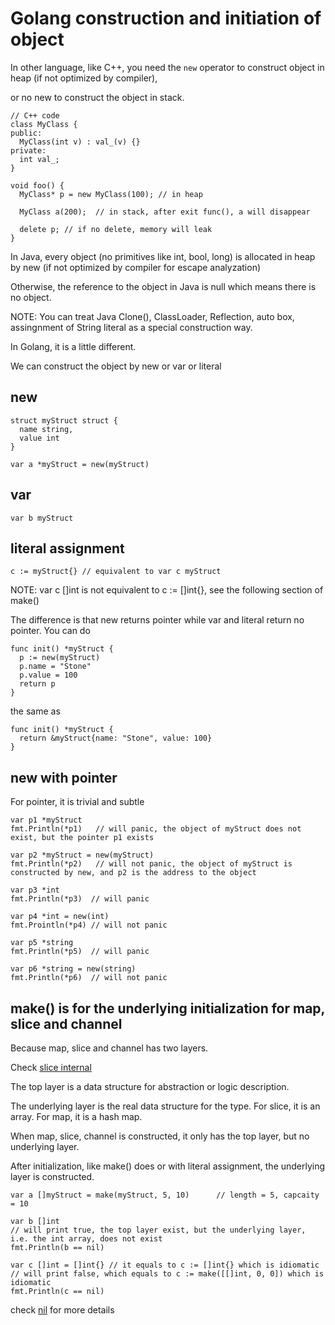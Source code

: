 # Golang construction and initiation of object

In other language, like C++, you need the `new` operator to construct object in heap (if not optimized by compiler), 

or no new to construct the object in stack. 

```
// C++ code
class MyClass {
public:
  MyClass(int v) : val_(v) {}
private:
  int val_;
}

void foo() {
  MyClass* p = new MyClass(100); // in heap

  MyClass a(200);  // in stack, after exit func(), a will disappear

  delete p; // if no delete, memory will leak
}
```

In Java, every object (no primitives like int, bool, long) is allocated in heap by new (if not optimized by compiler for escape analyzation)

Otherwise, the reference to the object in Java is null which means there is no object.

NOTE: You can treat Java Clone(), ClassLoader, Reflection, auto box, assingnment of String literal as a special construction way.

In Golang, it is a little different.

We can construct the object by new or var or literal

## new

```
struct myStruct struct {
  name string,
  value int
}

var a *myStruct = new(myStruct)
```

## var

```
var b myStruct
```

## literal assignment

```
c := myStruct{} // equivalent to var c myStruct
```
NOTE: var c []int is not equivalent to c := []int{}, see the following section of make()

The difference is that new returns pointer while var and literal return no pointer. You can do

```
func init() *myStruct {
  p := new(myStruct)
  p.name = "Stone"
  p.value = 100
  return p
}
```

the same as 
```
func init() *myStruct {
  return &myStruct{name: "Stone", value: 100}
}
```

## new with pointer

For pointer, it is trivial and subtle

```
var p1 *myStruct
fmt.Println(*p1)   // will panic, the object of myStruct does not exist, but the pointer p1 exists

var p2 *myStruct = new(myStruct)
fmt.Println(*p2)   // will not panic, the object of myStruct is constructed by new, and p2 is the address to the object

var p3 *int
fmt.Println(*p3)  // will panic

var p4 *int = new(int)
fmt.Prointln(*p4) // will not panic

var p5 *string
fmt.Println(*p5)  // will panic

var p6 *string = new(string)
fmt.Println(*p6)  // will not panic
```

## make() is for the underlying initialization for map, slice and channel

Because map, slice and channel has two layers. 

Check [slice internal](https://blog.golang.org/slices-intro)

The top layer is a data structure for abstraction or logic description.

The underlying layer is the real data structure for the type. For slice, it is an array. For map, it is a hash map.

When map, slice, channel is constructed, it only has the top layer, but no underlying layer.

After initialization, like make() does or with literal assignment, the underlying layer is constructed.

```
var a []myStruct = make(myStruct, 5, 10)      // length = 5, capcaity = 10

var b []int
// will print true, the top layer exist, but the underlying layer, i.e. the int array, does not exist
fmt.Println(b == nil)  

var c []int = []int{} // it equals to c := []int{} which is idiomatic
// will print false, which equals to c := make([[]int, 0, 0]) which is idiomatic
fmt.Println(c == nil) 
```

check [nil](nil.md) for more details

